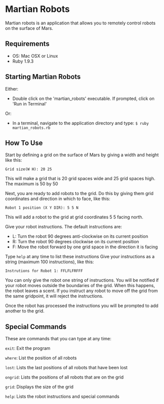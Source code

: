 Martian Robots
==============

Martian robots is an application that allows you to remotely control robots on the surface of Mars.

Requirements
------------

- OS: Mac OSX or Linux
- Ruby 1.9.3

Starting Martian Robots
-----------------------

Either:
- Double click on the 'martian_robots' executable. If prompted, click on 'Run in Terminal'

Or:
- In a terminal, navigate to the application directory and type:
```$ ruby martian_robots.rb```

How To Use
----------

Start by defining a grid on the surface of Mars by giving a width and height like this:

    Grid size(W H): 20 25

This will make a grid that is 20 grid spaces wide and 25 grid spaces high. The maximum is 50 by 50

Next, you are ready to add robots to the grid. Do this by giving them grid coordinates and direction in which to face, like this:

    Robot 1 position (X Y DIR): 5 5 N

This will add a robot to the grid at grid coordinates 5 5 facing north.

Give your robot instructions. The default instructions are:
  - L: Turn the robot 90 degrees anti-clockwise on its current position
  - R: Turn the robot 90 degrees clockwise on its current position
  - F: Move the robot forward by one grid space in the direction it is facing

Type ```help``` at any time to list these instructions
Give your instructions as a string (maximum 100 instructions), like this:

    Instrutions for Robot 1: FFLFLFRFFF

You can only give the robot one string of instructions.
You will be notified if your robot moves outside the boundaries of the grid. When this happens, the robot leaves a scent. If you instruct any robot to move off the grid from the same gridpoint, it will reject the instructions.

Once the robot has processed the instructions you will be prompted to add another to the grid.

Special Commands
----------------

These are commands that you can type at any time:

```exit```: Exit the program

```where```: List the position of all robots

```lost```: Lists the last positions of all robots that have been lost

```ongrid```: Lists the positions of all robots that are on the grid

```grid```: Displays the size of the grid

```help```: Lists the robot instructions and special commands
